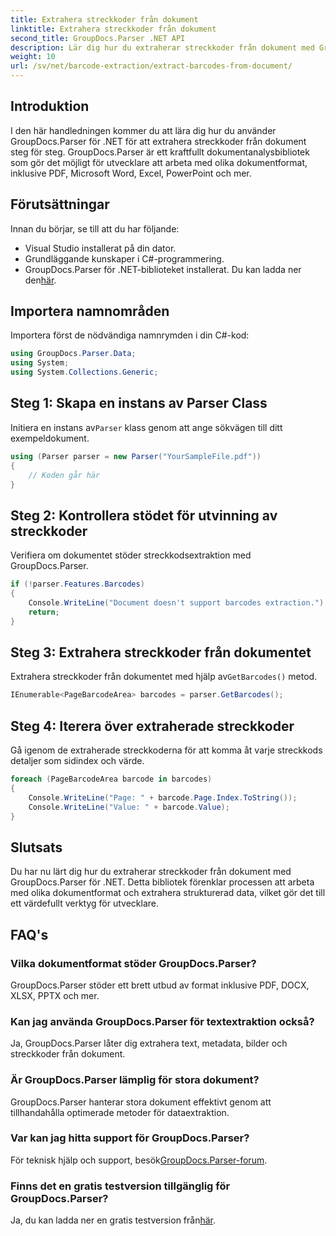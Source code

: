 ```yaml
---
title: Extrahera streckkoder från dokument
linktitle: Extrahera streckkoder från dokument
second_title: GroupDocs.Parser .NET API
description: Lär dig hur du extraherar streckkoder från dokument med GroupDocs.Parser för .NET. Förbättra dina dokumentbehandlingsmöjligheter utan ansträngning.
weight: 10
url: /sv/net/barcode-extraction/extract-barcodes-from-document/
---
```

## Introduktion
I den här handledningen kommer du att lära dig hur du använder GroupDocs.Parser för .NET för att extrahera streckkoder från dokument steg för steg. GroupDocs.Parser är ett kraftfullt dokumentanalysbibliotek som gör det möjligt för utvecklare att arbeta med olika dokumentformat, inklusive PDF, Microsoft Word, Excel, PowerPoint och mer.
## Förutsättningar
Innan du börjar, se till att du har följande:
- Visual Studio installerat på din dator.
- Grundläggande kunskaper i C#-programmering.
-  GroupDocs.Parser för .NET-biblioteket installerat. Du kan ladda ner den[här](https://releases.groupdocs.com/parser/net/).

## Importera namnområden
Importera först de nödvändiga namnrymden i din C#-kod:
```csharp
using GroupDocs.Parser.Data;
using System;
using System.Collections.Generic;
```
## Steg 1: Skapa en instans av Parser Class
 Initiera en instans av`Parser` klass genom att ange sökvägen till ditt exempeldokument.
```csharp
using (Parser parser = new Parser("YourSampleFile.pdf"))
{
    // Koden går här
}
```
## Steg 2: Kontrollera stödet för utvinning av streckkoder
Verifiera om dokumentet stöder streckkodsextraktion med GroupDocs.Parser.
```csharp
if (!parser.Features.Barcodes)
{
    Console.WriteLine("Document doesn't support barcodes extraction.");
    return;
}
```
## Steg 3: Extrahera streckkoder från dokumentet
 Extrahera streckkoder från dokumentet med hjälp av`GetBarcodes()` metod.
```csharp
IEnumerable<PageBarcodeArea> barcodes = parser.GetBarcodes();
```
## Steg 4: Iterera över extraherade streckkoder
Gå igenom de extraherade streckkoderna för att komma åt varje streckkods detaljer som sidindex och värde.
```csharp
foreach (PageBarcodeArea barcode in barcodes)
{
    Console.WriteLine("Page: " + barcode.Page.Index.ToString());
    Console.WriteLine("Value: " + barcode.Value);
}
```

## Slutsats
Du har nu lärt dig hur du extraherar streckkoder från dokument med GroupDocs.Parser för .NET. Detta bibliotek förenklar processen att arbeta med olika dokumentformat och extrahera strukturerad data, vilket gör det till ett värdefullt verktyg för utvecklare.

## FAQ's
### Vilka dokumentformat stöder GroupDocs.Parser?
GroupDocs.Parser stöder ett brett utbud av format inklusive PDF, DOCX, XLSX, PPTX och mer.
### Kan jag använda GroupDocs.Parser för textextraktion också?
Ja, GroupDocs.Parser låter dig extrahera text, metadata, bilder och streckkoder från dokument.
### Är GroupDocs.Parser lämplig för stora dokument?
GroupDocs.Parser hanterar stora dokument effektivt genom att tillhandahålla optimerade metoder för dataextraktion.
### Var kan jag hitta support för GroupDocs.Parser?
 För teknisk hjälp och support, besök[GroupDocs.Parser-forum](https://forum.groupdocs.com/c/parser/17).
### Finns det en gratis testversion tillgänglig för GroupDocs.Parser?
 Ja, du kan ladda ner en gratis testversion från[här](https://releases.groupdocs.com/).
